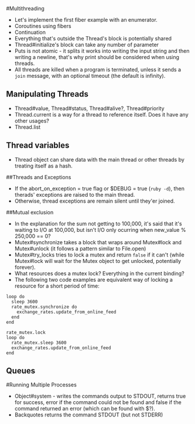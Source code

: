 #Multithreading
- Let's implement the first fiber example with an enumerator.
- Coroutines using fibers
- Continuation
- Everything that's outside the Thread's block is potentially shared
- Thread#initialize's block can take any number of parameter
- Puts is not atomic - it splits it works into writing the input string and then writing a newline, that's why print should be considered when using threads.
- All threads are killed when a program is terminated, unless it sends a `join` message, with an optional timeout (the default is infinity).

## Manipulating Threads
- Thread#value, Thread#status, Thread#alive?, Thread#priority
- Thread.current is a way for a thread to reference itself. Does it have any other usages?
- Thread.list

## Thread variables
- Thread object can share data with the main thread or other threads by treating itself as a hash.


##Threads and Exceptions
- If the abort_on_exception = true flag or $DEBUG = true (`ruby -d`), then therads' exceptions are raised to the main thread.
- Otherwise, thread exceptions are remain silent until they'er joined.

##Mutual exclusion
- In the explanation for the sum not getting to 100,000, it's said that it's waiting to I/O at 100,000, but isn't I/O only ocurring when new_value % 250,000 == 0?
- Mutex#synchronize takes a block that wraps around Mutex#lock and Mutex#unlock (it follows a pattern similar to File.open)
- Mutex#try_locks tries to lock a mutex and return `false` if it can't (while Mutex#lock will wait for the Mutex object to get unlocked, potentially forever).
- What resources does a mutex lock? Everything in the current binding?
- The following two code examples are equivalent way of locking a resource for a short period of time:

```
loop do
  sleep 3600
  rate_mutex.synchronize do
    exchange_rates.update_from_online_feed
  end
end
```

```
rate_mutex.lock
loop do
  rate_mutex.sleep 3600
  exchange_rates.update_from_online_feed
end
```
## Queues

#Running Multiple Processes
- Object#system - writes the commands output to STDOUT, returns true for success, error if the command could not be found and false if the command returned an error (which can be found with $?).
- Backquotes returns the command STDOUT (but not STDERR)
